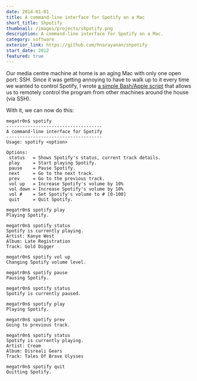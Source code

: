 ```yaml
---
date: 2014-01-01
title: A command-line interface for Spotify on a Mac
short_title: Shpotify
thumbnail: /images/projects/shpotify.png
description: A command-line interface for Spotify on a Mac.
category: software
exterior_link: https://github.com/hnarayanan/shpotify
start_date: 2012
featured: true
---
```


Our media centre machine at home is an aging Mac with only one open
port: SSH. Since it was getting annoying to have to walk up to it
every time we wanted to control Spotify, I wrote [a simple Bash/Apple
script](https://github.com/hnarayanan/shpotify) that allows us to
remotely control the program from other machines around the house (via
SSH).

With it, we can now do this:

````
megatr0n$ spotify
------------------------------------
A command-line interface for Spotify
------------------------------------
Usage: spotify <option>

Options:
 status   = Shows Spotify's status, current track details.
 play     = Start playing Spotify.
 pause    = Pause Spotify.
 next     = Go to the next track.
 prev     = Go to the previous track.
 vol up   = Increase Spotify's volume by 10%
 vol down = Increase Spotify's volume by 10%
 vol #    = Set Spotify's volume to # [0-100]
 quit     = Quit Spotify.

megatr0n$ spotify play
Playing Spotify.

megatr0n$ spotify status
Spotify is currently playing.
Artist: Kanye West
Album: Late Registration
Track: Gold Digger

megatr0n$ spotify vol up
Changing Spotify volume level.

megatr0n$ spotify pause
Pausing Spotify.

megatr0n$ spotify status
Spotify is currently paused.

megatr0n$ spotify play
Playing Spotify.

megatr0n$ spotify prev
Going to previous track.

megatr0n$ spotify status
Spotify is currently playing.
Artist: Cream
Album: Disreali Gears
Track: Tales Of Brave Ulysses

megatr0n$ spotify quit
Quitting Spotify.
````
